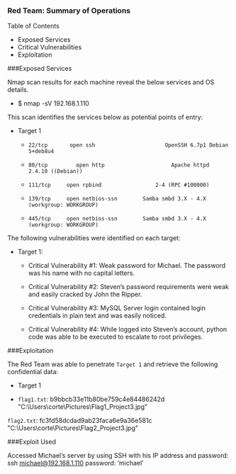 ### Red Team: Summary of Operations

 Table of Contents
- Exposed Services
- Critical Vulnerabilities
- Exploitation

###Exposed Services

Nmap scan results for each machine reveal the below services and OS details.
- $ nmap -sV 192.168.1.110


This scan identifies the services below as potential points of entry:
- Target 1
     -     22/tcp       open ssh                      OpenSSH 6.7p1 Debian 5+deb8u4
     -     80/tcp	      open http                     Apache httpd 2.4.10 ((Debian))
     -     111/tcp     open rpbind                 2-4 (RPC #100000)
     -     139/tcp     open netbios-ssn        Samba smbd 3.X - 4.X (workgroup: WORKGROUP)
     -     445/tcp     open netbios-ssn        Samba smbd 3.X - 4.X (workgroup: WORKGROUP)
 


The following vulnerabilities were identified on each target:
- Target 1:

	- Critical Vulnerability #1:
		Weak password for Michael. The password was his name with no capital letters.

	- Critical Vulnerability #2: 
		Steven’s password requirements were weak and easily cracked by John the Ripper.

	- Critical Vulnerability  #3:
		MySQL Server login contained login credentials in plain text and was easily noticed. 

	- Critical Vulnerability  #4:
		While logged into Steven’s account, python code was able to be executed to escalate to root privileges.


















###Exploitation

The Red Team was able to penetrate `Target 1` and retrieve the following confidential data:
 - Target 1

 - `flag1.txt`: b9bbcb33e11b80be759c4e84486242d
"C:\Users\corte\Pictures\Flag1_Project3.jpg"














 `flag2.txt`: fc3fd58dcdad9ab23faca6e9a36e581c
"C:\Users\corte\Pictures\Flag2_Project3.jpg"


###Exploit Used

 Accessed Michael’s server by using SSH with his IP address and password:
ssh michael@192.168.1.110  password: ‘michael’


